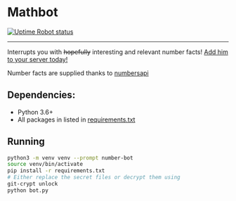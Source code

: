 # Mathbot
[![Uptime Robot status](https://img.shields.io/uptimerobot/status/m781443243-d947be8fe240aa4811f5ebcc.svg)](https://discordapp.com/oauth2/authorize?&client_id=508)

---
Interrupts you with ~~hopefully~~ interesting and relevant number facts!
[Add him to your server today!](https://discordapp.com/oauth2/authorize?&client_id=508)

Number facts are supplied thanks to [numbersapi](http://numbersapi.com/#42)

## Dependencies:
- Python 3.6+
- All packages in listed in [requirements.txt](requirements.txt)

## Running
```sh
python3 -m venv venv --prompt number-bot
source venv/bin/activate
pip install -r requirements.txt
# Either replace the secret files or decrypt them using
git-crypt unlock
python bot.py
```
